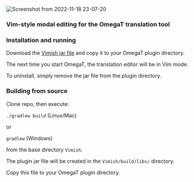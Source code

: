 ![Screenshot from 2022-11-18 23-07-20](https://user-images.githubusercontent.com/54257961/202835312-9095986f-c5f2-4588-ae34-51b9ff2f5a7d.png)

### Vim-style modal editing for the OmegaT translation tool

### Installation and running

Download the [Vimish jar file](https://github.com/npizzigati/Vimish/releases/download/v0.1/Vimish-0.1.jar) and copy it to your OmegaT plugin directory.

The next time you start OmegaT, the translation editor will be in Vim mode.

To uninstall, simply remove the jar file from the plugin directory.

### Building from source

Clone repo, then execute:

`./gradlew build` (Linux/Mac)

or

`gradlew` (Windows)

from the base directory `Vimish`.

The plugin jar file will be created in the `Vimish/build/libs/` directory.

Copy this file to your OmegaT plugin directory.
